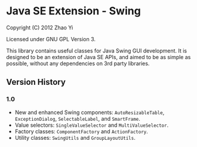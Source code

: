 Java SE Extension - Swing
=========================

Copyright (C) 2012 Zhao Yi

Licensed under GNU GPL Version 3.

This library contains useful classes for Java Swing GUI development. It is
designed to be an extension of Java SE APIs, and aimed to be as simple as
possible, without any dependencies on 3rd party libraries.

Version History
---------------

### 1.0

* New and enhanced Swing components: `AutoResizableTable`, `ExceptionDialog`,
  `SelectableLabel`, and `SmartFrame`.
* Value selectors: `SingleValueSelector` and `MultiValueSelector`.
* Factory classes: `ComponentFactory` and `ActionFactory`.
* Utility classes: `SwingUtils` and `GroupLayoutUtils`.
